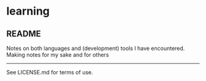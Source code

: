 # learning
## README

Notes on both languages and (development) tools I have encountered. Making notes for my sake and for others

***

See LICENSE.md for terms of use.
